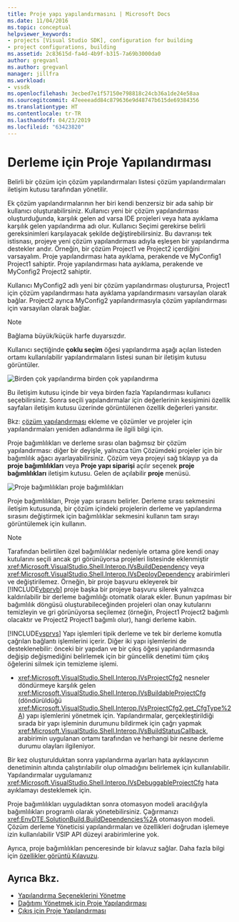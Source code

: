 ```yaml
---
title: Proje yapı yapılandırmasını | Microsoft Docs
ms.date: 11/04/2016
ms.topic: conceptual
helpviewer_keywords:
- projects [Visual Studio SDK], configuration for building
- project configurations, building
ms.assetid: 2c83615d-fa4d-4b9f-b315-7a69b3000da0
author: gregvanl
ms.author: gregvanl
manager: jillfra
ms.workload:
- vssdk
ms.openlocfilehash: 3ecbed7e1f57150e798818c24cb36a1de24e58aa
ms.sourcegitcommit: 47eeeeadd84c879636e9d48747b615de69384356
ms.translationtype: HT
ms.contentlocale: tr-TR
ms.lasthandoff: 04/23/2019
ms.locfileid: "63423820"
---
```

# <a name="project-configuration-for-building"></a>Derleme için Proje Yapılandırması
Belirli bir çözüm için çözüm yapılandırmaları listesi çözüm yapılandırmaları iletişim kutusu tarafından yönetilir.

 Ek çözüm yapılandırmalarının her biri kendi benzersiz bir ada sahip bir kullanıcı oluşturabilirsiniz. Kullanıcı yeni bir çözüm yapılandırması oluşturduğunda, karşılık gelen ad varsa IDE projeleri veya hata ayıklama karşılık gelen yapılandırma adı olur. Kullanıcı Seçimi gerekirse belirli gereksinimleri karşılayacak şekilde değiştirebilirsiniz. Bu davranışı tek istisnası, projeye yeni çözüm yapılandırması adıyla eşleşen bir yapılandırma destekler andır. Örneğin, bir çözüm Project1 ve Project2 içerdiğini varsayalım. Proje yapılandırması hata ayıklama, perakende ve MyConfig1 Project1 sahiptir. Proje yapılandırması hata ayıklama, perakende ve MyConfig2 Project2 sahiptir.

 Kullanıcı MyConfig2 adlı yeni bir çözüm yapılandırması oluşturursa, Project1 için çözüm yapılandırması hata ayıklama yapılandırmasını varsayılan olarak bağlar. Project2 ayrıca MyConfig2 yapılandırmasıyla çözüm yapılandırması için varsayılan olarak bağlar.

> [!NOTE]
> Bağlama büyük/küçük harfe duyarsızdır.

 Kullanıcı seçtiğinde **çoklu seçim** öğesi yapılandırma aşağı açılan listeden ortamı kullanılabilir yapılandırmaların listesi sunan bir iletişim kutusu görüntüler.

 ![Birden çok yapılandırma](../../extensibility/internals/media/vsmultiplecfgs.gif "vsMultipleCfgs") birden çok yapılandırma

 Bu iletişim kutusu içinde bir veya birden fazla Yapılandırması kullanıcı seçebilirsiniz. Sonra seçili yapılandırmalar için değerlerinin kesişimini özellik sayfaları iletişim kutusu üzerinde görüntülenen özellik değerleri yansıtır.

 Bkz: [çözüm yapılandırması](../../extensibility/internals/solution-configuration.md) ekleme ve çözümler ve projeler için yapılandırmaları yeniden adlandırma ile ilgili bilgi için.

 Proje bağımlılıkları ve derleme sırası olan bağımsız bir çözüm yapılandırması: diğer bir deyişle, yalnızca tüm Çözümdeki projeler için bir bağımlılık ağacı ayarlayabilirsiniz. Çözüm veya projeyi sağ tıklayıp ya da **proje bağımlılıkları** veya **Proje yapı siparişi** açılır seçenek **proje bağımlılıkları** iletişim kutusu. Gelen de açılabilir **proje** menüsü.

 ![Proje bağımlılıkları](../../extensibility/internals/media/vsprojdependencies.gif "vsProjDependencies") proje bağımlılıkları

 Proje bağımlılıkları, Proje yapı sırasını belirler. Derleme sırası sekmesini iletişim kutusunda, bir çözüm içindeki projelerin derleme ve yapılandırma sırasını değiştirmek için bağımlılıklar sekmesini kullanın tam sırayı görüntülemek için kullanın.

> [!NOTE]
> Tarafından belirtilen özel bağımlılıklar nedeniyle ortama göre kendi onay kutularını seçili ancak gri görünüyorsa projeleri listesinde eklenmiştir <xref:Microsoft.VisualStudio.Shell.Interop.IVsBuildDependency> veya <xref:Microsoft.VisualStudio.Shell.Interop.IVsDeployDependency> arabirimleri ve değiştirilemez. Örneğin, bir proje başvuru ekleyerek bir [!INCLUDE[vbprvb](../../code-quality/includes/vbprvb_md.md)] proje başka bir projeye başvuru silerek yalnızca kaldırılabilir bir derleme bağımlılığı otomatik olarak ekler. Bunun yapılması bir bağımlılık döngüsü oluşturabileceğinden projeleri olan onay kutularını temizleyin ve gri görünüyorsa seçilemez (örneğin, Project1 Project2 bağımlı olacaktır ve Project2 Project1 bağımlı olur), hangi derleme kabin.

 [!INCLUDE[vsprvs](../../code-quality/includes/vsprvs_md.md)] Yapı işlemleri tipik derleme ve tek bir derleme komutla çağrılan bağlantı işlemlerini içerir. Diğer iki yapı işlemlerini de desteklenebilir: önceki bir yapıdan ve bir çıkış öğesi yapılandırmasında değişip değişmediğini belirlemek için bir güncellik denetimi tüm çıkış öğelerini silmek için temizleme işlemi.

- <xref:Microsoft.VisualStudio.Shell.Interop.IVsProjectCfg2> nesneler döndürmeye karşılık gelen <xref:Microsoft.VisualStudio.Shell.Interop.IVsBuildableProjectCfg> (döndürüldüğü <xref:Microsoft.VisualStudio.Shell.Interop.IVsProjectCfg2.get_CfgType%2A>) yapı işlemlerini yönetmek için. Yapılandırmalar, gerçekleştirildiği sırada bir yapı işleminin durumunu bildirmek için çağrı yapmak <xref:Microsoft.VisualStudio.Shell.Interop.IVsBuildStatusCallback>, arabirimin uygulanan ortamı tarafından ve herhangi bir nesne derleme durumu olayları ilgileniyor.

 Bir kez oluşturulduktan sonra yapılandırma ayarları hata ayıklayıcının denetiminin altında çalıştırılabilir olup olmadığını belirlemek için kullanılabilir. Yapılandırmalar uygulamanız <xref:Microsoft.VisualStudio.Shell.Interop.IVsDebuggableProjectCfg> hata ayıklamayı desteklemek için.

 Proje bağımlılıkları uyguladıktan sonra otomasyon modeli aracılığıyla bağımlılıkları programlı olarak yönetebilirsiniz. Çağırmanızı <xref:EnvDTE.SolutionBuild.BuildDependencies%2A> otomasyon modeli. Çözüm derleme Yöneticisi yapılandırmaları ve özellikleri doğrudan işlemeye izin kullanılabilir VSIP API düzeyi arabirimlerine yok.

 Ayrıca, proje bağımlılıkları penceresinde bir kılavuz sağlar. Daha fazla bilgi için [özellikler görüntü Kılavuzu](../../extensibility/internals/properties-display-grid.md).

## <a name="see-also"></a>Ayrıca Bkz.
- [Yapılandırma Seçeneklerini Yönetme](../../extensibility/internals/managing-configuration-options.md)
- [Dağıtımı Yönetmek için Proje Yapılandırması](../../extensibility/internals/project-configuration-for-managing-deployment.md)
- [Çıkış için Proje Yapılandırması](../../extensibility/internals/project-configuration-for-output.md)